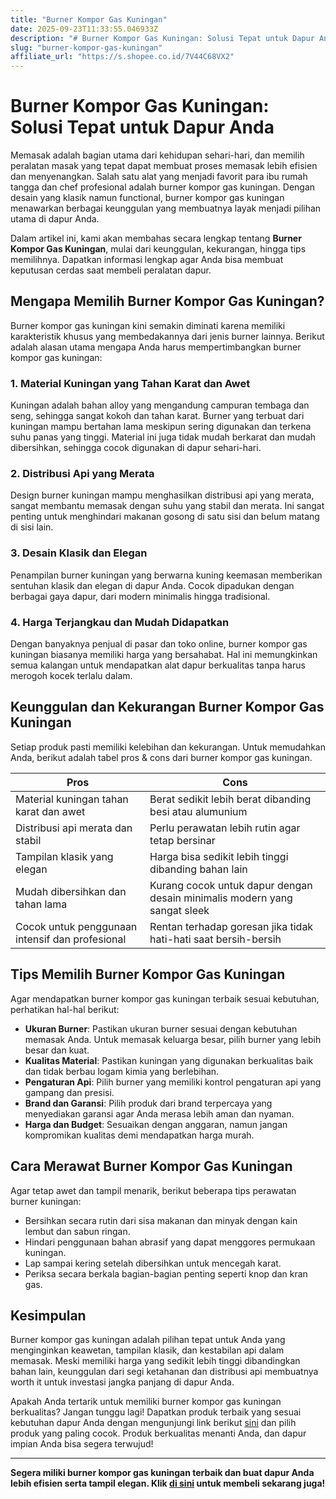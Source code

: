 ```yaml
---
title: "Burner Kompor Gas Kuningan"
date: 2025-09-23T11:33:55.046933Z
description: "# Burner Kompor Gas Kuningan: Solusi Tepat untuk Dapur Anda..."
slug: "burner-kompor-gas-kuningan"
affiliate_url: "https://s.shopee.co.id/7V44C68VX2"
---
```

# Burner Kompor Gas Kuningan: Solusi Tepat untuk Dapur Anda

Memasak adalah bagian utama dari kehidupan sehari-hari, dan memilih peralatan masak yang tepat dapat membuat proses memasak lebih efisien dan menyenangkan. Salah satu alat yang menjadi favorit para ibu rumah tangga dan chef profesional adalah burner kompor gas kuningan. Dengan desain yang klasik namun functional, burner kompor gas kuningan menawarkan berbagai keunggulan yang membuatnya layak menjadi pilihan utama di dapur Anda.

Dalam artikel ini, kami akan membahas secara lengkap tentang **Burner Kompor Gas Kuningan**, mulai dari keunggulan, kekurangan, hingga tips memilihnya. Dapatkan informasi lengkap agar Anda bisa membuat keputusan cerdas saat membeli peralatan dapur.

## Mengapa Memilih Burner Kompor Gas Kuningan?

Burner kompor gas kuningan kini semakin diminati karena memiliki karakteristik khusus yang membedakannya dari jenis burner lainnya. Berikut adalah alasan utama mengapa Anda harus mempertimbangkan burner kompor gas kuningan:

### 1. Material Kuningan yang Tahan Karat dan Awet

Kuningan adalah bahan alloy yang mengandung campuran tembaga dan seng, sehingga sangat kokoh dan tahan karat. Burner yang terbuat dari kuningan mampu bertahan lama meskipun sering digunakan dan terkena suhu panas yang tinggi. Material ini juga tidak mudah berkarat dan mudah dibersihkan, sehingga cocok digunakan di dapur sehari-hari.

### 2. Distribusi Api yang Merata

Design burner kuningan mampu menghasilkan distribusi api yang merata, sangat membantu memasak dengan suhu yang stabil dan merata. Ini sangat penting untuk menghindari makanan gosong di satu sisi dan belum matang di sisi lain.

### 3. Desain Klasik dan Elegan

Penampilan burner kuningan yang berwarna kuning keemasan memberikan sentuhan klasik dan elegan di dapur Anda. Cocok dipadukan dengan berbagai gaya dapur, dari modern minimalis hingga tradisional.

### 4. Harga Terjangkau dan Mudah Didapatkan

Dengan banyaknya penjual di pasar dan toko online, burner kompor gas kuningan biasanya memiliki harga yang bersahabat. Hal ini memungkinkan semua kalangan untuk mendapatkan alat dapur berkualitas tanpa harus merogoh kocek terlalu dalam.

## Keunggulan dan Kekurangan Burner Kompor Gas Kuningan

Setiap produk pasti memiliki kelebihan dan kekurangan. Untuk memudahkan Anda, berikut adalah tabel pros & cons dari burner kompor gas kuningan.

| **Pros**                                   | **Cons**                                |
|--------------------------------------------|----------------------------------------|
| Material kuningan tahan karat dan awet   | Berat sedikit lebih berat dibanding besi atau alumunium  |
| Distribusi api merata dan stabil        | Perlu perawatan lebih rutin agar tetap bersinar |
| Tampilan klasik yang elegan             | Harga bisa sedikit lebih tinggi dibanding bahan lain |
| Mudah dibersihkan dan tahan lama      | Kurang cocok untuk dapur dengan desain minimalis modern yang sangat sleek  |
| Cocok untuk penggunaan intensif dan profesional | Rentan terhadap goresan jika tidak hati-hati saat bersih-bersih |

## Tips Memilih Burner Kompor Gas Kuningan

Agar mendapatkan burner kompor gas kuningan terbaik sesuai kebutuhan, perhatikan hal-hal berikut:

- **Ukuran Burner**: Pastikan ukuran burner sesuai dengan kebutuhan memasak Anda. Untuk memasak keluarga besar, pilih burner yang lebih besar dan kuat.
- **Kualitas Material**: Pastikan kuningan yang digunakan berkualitas baik dan tidak berbau logam kimia yang berlebihan.
- **Pengaturan Api**: Pilih burner yang memiliki kontrol pengaturan api yang gampang dan presisi.
- **Brand dan Garansi**: Pilih produk dari brand terpercaya yang menyediakan garansi agar Anda merasa lebih aman dan nyaman.
- **Harga dan Budget**: Sesuaikan dengan anggaran, namun jangan kompromikan kualitas demi mendapatkan harga murah.

## Cara Merawat Burner Kompor Gas Kuningan

Agar tetap awet dan tampil menarik, berikut beberapa tips perawatan burner kuningan:

- Bersihkan secara rutin dari sisa makanan dan minyak dengan kain lembut dan sabun ringan.
- Hindari penggunaan bahan abrasif yang dapat menggores permukaan kuningan.
- Lap sampai kering setelah dibersihkan untuk mencegah karat.
- Periksa secara berkala bagian-bagian penting seperti knop dan kran gas.

## Kesimpulan

Burner kompor gas kuningan adalah pilihan tepat untuk Anda yang menginginkan keawetan, tampilan klasik, dan kestabilan api dalam memasak. Meski memiliki harga yang sedikit lebih tinggi dibandingkan bahan lain, keunggulan dari segi ketahanan dan distribusi api membuatnya worth it untuk investasi jangka panjang di dapur Anda.

Apakah Anda tertarik untuk memiliki burner kompor gas kuningan berkualitas? Jangan tunggu lagi! Dapatkan produk terbaik yang sesuai kebutuhan dapur Anda dengan mengunjungi link berikut [sini](https://s.shopee.co.id/7V44C68VX2) dan pilih produk yang paling cocok. Produk berkualitas menanti Anda, dan dapur impian Anda bisa segera terwujud!

---

**Segera miliki burner kompor gas kuningan terbaik dan buat dapur Anda lebih efisien serta tampil elegan. Klik [di sini](https://s.shopee.co.id/7V44C68VX2) untuk membeli sekarang juga!**